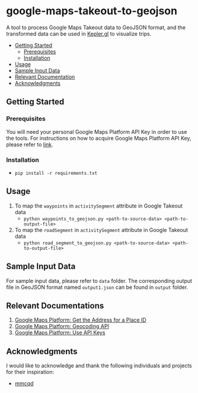 # google-maps-takeout-to-geojson

A tool to process Google Maps Takeout data to GeoJSON format, and the transformed data can be used in [Kepler.gl](https://kepler.gl) to visualize trips.

- [Getting Started](#getting-started)
    - [Prerequisites](#prerequisites)
    - [Installation](#installation)
- [Usage](#usage)
- [Sample Input Data](#sample-input-data)
- [Relevant Documentation](#relevant-documentations)
- [Acknowledgments](#acknowledgments)

## Getting Started

### Prerequisites
You will need your personal Google Maps Platform API Key in order to use the tools. For instructions on how to acquire Google Maps Platform API Key, please refer to [link](https://developers.google.com/maps/documentation/javascript/get-api-key).
### Installation
- `pip install -r requirements.txt`

## Usage

1. To map the `waypoints` in `activitySegment` attribute in Google Takeout data
    - `python waypoints_to_geojson.py <path-to-source-data> <path-to-output-file>`
2. To map the `roadSegment` in `activitySegment` attribute in Google Takeout data
    - `python road_segment_to_geojson.py <path-to-source-data> <path-to-output-file>`

## Sample Input Data
For sample input data, please refer to `data` folder. The corresponding output file in GeoJSON format named `output1.json` can be found in `output` folder.

## Relevant Documentations
1. [Google Maps Platform: Get the Address for a Place ID](https://developers.google.com/maps/documentation/javascript/examples/geocoding-place-id)
2. [Google Maps Platform: Geocoding API](https://developers.google.com/maps/documentation/geocoding/)
3. [Google Maps Platform: Use API Keys](https://developers.google.com/maps/documentation/javascript/get-api-key)

## Acknowledgments

I would like to acknowledge and thank the following individuals and projects for their inspiration:

- [mmcqd](https://github.com/mmcqd/hi-res-google-takeout-geojson)

